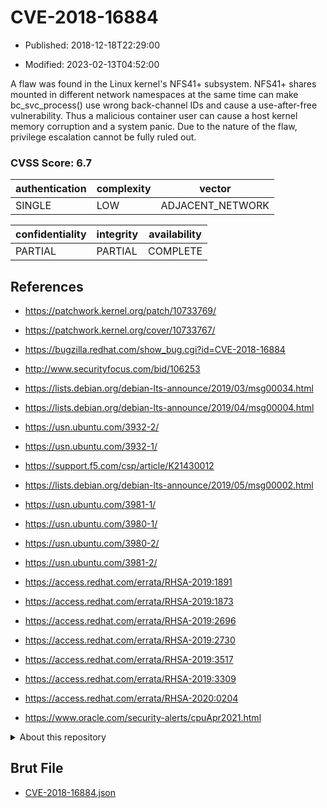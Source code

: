 # CVE-2018-16884

- Published: 2018-12-18T22:29:00

- Modified: 2023-02-13T04:52:00

A flaw was found in the Linux kernel's NFS41+ subsystem. NFS41+ shares mounted in different network namespaces at the same time can make bc_svc_process() use wrong back-channel IDs and cause a use-after-free vulnerability. Thus a malicious container user can cause a host kernel memory corruption and a system panic. Due to the nature of the flaw, privilege escalation cannot be fully ruled out.

### CVSS Score: **6.7**

| authentication | complexity | vector |
| --- | --- | --- |
| SINGLE | LOW | ADJACENT_NETWORK |

| confidentiality | integrity | availability |
| --- | --- | --- |
| PARTIAL | PARTIAL | COMPLETE |

## References

* https://patchwork.kernel.org/patch/10733769/

* https://patchwork.kernel.org/cover/10733767/

* https://bugzilla.redhat.com/show_bug.cgi?id=CVE-2018-16884

* http://www.securityfocus.com/bid/106253

* https://lists.debian.org/debian-lts-announce/2019/03/msg00034.html

* https://lists.debian.org/debian-lts-announce/2019/04/msg00004.html

* https://usn.ubuntu.com/3932-2/

* https://usn.ubuntu.com/3932-1/

* https://support.f5.com/csp/article/K21430012

* https://lists.debian.org/debian-lts-announce/2019/05/msg00002.html

* https://usn.ubuntu.com/3981-1/

* https://usn.ubuntu.com/3980-1/

* https://usn.ubuntu.com/3980-2/

* https://usn.ubuntu.com/3981-2/

* https://access.redhat.com/errata/RHSA-2019:1891

* https://access.redhat.com/errata/RHSA-2019:1873

* https://access.redhat.com/errata/RHSA-2019:2696

* https://access.redhat.com/errata/RHSA-2019:2730

* https://access.redhat.com/errata/RHSA-2019:3517

* https://access.redhat.com/errata/RHSA-2019:3309

* https://access.redhat.com/errata/RHSA-2020:0204

* https://www.oracle.com/security-alerts/cpuApr2021.html

<details>
<summary>About this repository</summary> 

  This repository is part of the project [Live Hack CVE](https://github.com/Live-Hack-CVE). Main website can be found [www.live-hack.org](https://www.live-hack.org) 
  
  Made by [Sn0wAlice](https://github.com/Sn0wAlice) for the people that care about security and need to have a feed of the latest CVEs. Hope you enjoy it, don't forget to star the repo and follow me on [Twitter](https://twitter.com/Sn0wAlice) and [Github](https://github.com/Sn0wAlice). And that is my [personnal website](https://www.alice-snow.me/)

  - [Home Page](https://github.com/Live-Hack-CVE)
  - [Framework](https://github.com/Live-Hack-CVE/cve-framework)
  - [CVE database](https://github.com/Live-Hack-CVE/full_database)
  - [Changelog](https://github.com/Live-Hack-CVE/Changelog)
</details>

## Brut File

* [CVE-2018-16884.json](https://raw.githubusercontent.com/Live-Hack-CVE/full_database/main/cves/2018/CVE-2018-16884.json)

